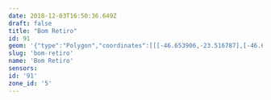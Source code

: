 ```yaml
---
date: 2018-12-03T16:50:36.649Z
draft: false
title: "Bom Retiro"
id: 91
geom: '{"type":"Polygon","coordinates":[[[-46.653906,-23.516787],[-46.654038,-23.517684],[-46.653992,-23.517861],[-46.653258,-23.518438],[-46.652878,-23.518836],[-46.649567,-23.524541],[-46.649111,-23.525149],[-46.64785,-23.527303],[-46.648072,-23.527409],[-46.648029,-23.527887],[-46.646552,-23.527838],[-46.645438,-23.528015],[-46.644836,-23.5282],[-46.644085,-23.528523],[-46.643061,-23.529183],[-46.642592,-23.5296],[-46.642052,-23.53025],[-46.640596,-23.532602],[-46.640041,-23.533236],[-46.639485,-23.533704],[-46.639295,-23.534136],[-46.639178,-23.534915],[-46.637283,-23.535046],[-46.636803,-23.535011],[-46.626313,-23.537649],[-46.625127,-23.535043],[-46.624969,-23.534448],[-46.624873,-23.534344],[-46.624894,-23.533572],[-46.62503,-23.532864],[-46.625249,-23.532278],[-46.625447,-23.532122],[-46.625703,-23.53166],[-46.625794,-23.531297],[-46.625396,-23.519354],[-46.635862,-23.518673],[-46.640455,-23.51843],[-46.641072,-23.518513],[-46.653906,-23.516787]]]}'
slug: 'bom-retiro'
name: 'Bom Retiro'
sensors:
id: '91'
zone_id: '5'
---
```

		